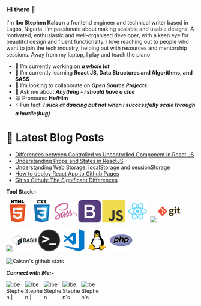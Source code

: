 ### Hi there 👋

I'm **Ibe Stephen Kalson** a frontend engineer and technical writer based in Lagos, Nigeria. I’m passionate about making scalable and usable designs. A motivated, enthusiastic and well-organised developer, with a keen eye for beautiful design and fluent functionalty. I love reaching out to people who want to join the tech industry, helping out with resources and mentorship sessions. Away from my laptop, I play and teach the piano

- 🔭 I’m currently working on **_a whole lot_**
- 🌱 I’m currently learning **React JS, Data Structures and Algorithms, and SASS**
- 👯 I’m looking to collaborate on **_Open Source Projects_**
- 💬 Ask me about **_Anything - i should have a clue_**
- 😄 Pronouns: **He/Him**
- ⚡ Fun fact: **_I suck at dancing but not when i successfully scale through a hurdle(bug)_**

# 📩 Latest Blog Posts

<!-- BLOG-POST-LIST:START -->
- [Differences between Controlled vs Uncontrolled Component in React JS](https://kalson_saint.hashnode.dev/differences-between-controlled-vs-uncontrolled-component-in-react-js)
- [Understanding Props and States in ReactJS](https://kalson_saint.hashnode.dev/understanding-props-and-states-in-reactjs)
- [Understanding Web Storage: localStorage and sessionStorage](https://kalson_saint.hashnode.dev/understanding-web-storage-localstorage-and-sessionstorage)
- [How to deploy React App to Github Pages](https://kalson_saint.hashnode.dev/how-to-deploy-react-app-to-github-pages)
- [Git vs Github: The Significant Differences](https://kalson_saint.hashnode.dev/git-vs-github-the-significant-differences)
<!-- BLOG-POST-LIST:END -->

**Tool Stack:-**

<code><img height="60" src="https://raw.githubusercontent.com/github/explore/80688e429a7d4ef2fca1e82350fe8e3517d3494d/topics/html/html.png"></code>
<code><img height="60" src="https://raw.githubusercontent.com/github/explore/80688e429a7d4ef2fca1e82350fe8e3517d3494d/topics/css/css.png"></code>
<code><img height="60" src="https://raw.githubusercontent.com/github/explore/80688e429a7d4ef2fca1e82350fe8e3517d3494d/topics/sass/sass.png"></code>
<code><img height="60" src="https://raw.githubusercontent.com/github/explore/80688e429a7d4ef2fca1e82350fe8e3517d3494d/topics/bootstrap/bootstrap.png"></code>
<code><img height="60" src="https://raw.githubusercontent.com/github/explore/80688e429a7d4ef2fca1e82350fe8e3517d3494d/topics/javascript/javascript.png"></code>
<code><img height="60" src="https://raw.githubusercontent.com/github/explore/80688e429a7d4ef2fca1e82350fe8e3517d3494d/topics/react/react.png"></code>
<code><img height="60" src="https://i7.pngguru.com/preview/444/484/1012/mysql-database-encapsulated-postscript-logo-jquery.jpg"></code>
<code><img height="60" src="https://raw.githubusercontent.com/github/explore/80688e429a7d4ef2fca1e82350fe8e3517d3494d/topics/git/git.png"></code>

<code><img height="60" src="https://camo.githubusercontent.com/87d7034892fd41dc88f3606bb44b853f87cd2c51/68747470733a2f2f7265666163746f72696e6775692e6e7963332e63646e2e6469676974616c6f6365616e7370616365732e636f6d2f7461696c77696e642d6c6f676f2e737667"></code>
<code><img height="60" src="https://raw.githubusercontent.com/github/explore/80688e429a7d4ef2fca1e82350fe8e3517d3494d/topics/bash/bash.png"></code>
<code><img height="60" src="https://raw.githubusercontent.com/github/explore/80688e429a7d4ef2fca1e82350fe8e3517d3494d/topics/terminal/terminal.png"></code>
<code><img height="60" src="https://raw.githubusercontent.com/github/explore/80688e429a7d4ef2fca1e82350fe8e3517d3494d/topics/visual-studio-code/visual-studio-code.png"></code>
<code><img height="60" src="https://raw.githubusercontent.com/github/explore/80688e429a7d4ef2fca1e82350fe8e3517d3494d/topics/linux/linux.png"></code>
<code><img height="60" src="https://raw.githubusercontent.com/github/explore/ccc16358ac4530c6a69b1b80c7223cd2744dea83/topics/php/php.png"></code>

![Kalson's github stats](https://github-readme-stats.vercel.app/api?username=kalsonsaint&show_icons=true&hide_border=true)

**_Connect with Me:-_**

<a href="https://www.linkedin.com/in/ibestephen">
  <img align="left" alt="Ibe Stephen | LinkedIn" width="50px" height="50px" src="https://cdn2.iconfinder.com/data/icons/simple-social-media-shadow/512/14-512.png" />
</a>
<a href="https://twitter.com/kalsonsaint"><img align="left" alt="Ibe Stephen | Twitter" width="50px" height="50px" src="https://cdn2.iconfinder.com/data/icons/minimalism/512/twitter.png" />
</a>
<a href="https://www.instagram.com/saintkalson/">
  <img align="left" alt="Ibe Stephen Instagram" width="50px" height="50px" src="https://cdn4.iconfinder.com/data/icons/vector-brand-logos/40/Instagram-512.png"/>
</a>
<a href="https://mailto:saintkalson@gmail.com">
  <img align="left" alt="Ibe Stephen's Mail" width="50px" height="50px" src="https://cdn4.iconfinder.com/data/icons/free-colorful-icons/360/gmail.png" />
</a>
<a href="https://kalson_saint.hashnode.dev/">
  <img align="left" alt="Ibe Stephen's Blog" width="50px" height="50px" src="https://cdn.hashnode.com/res/hashnode/image/upload/v1592752137870/scHk9tTaA.png?auto=compress" />
</a>
